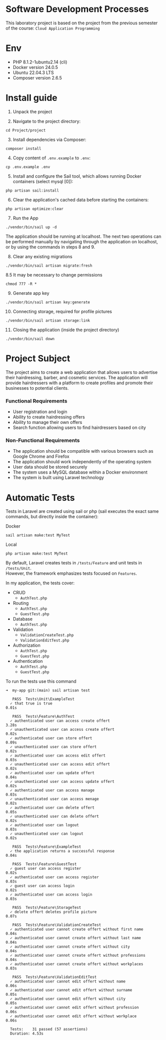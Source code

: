 # Software Development Processes

This laboratory project is based on the project from the previous semester of the course: `Cloud Application Programming`

# Env

- PHP 8.1.2-1ubuntu2.14 (cli)
- Docker version 24.0.5
- Ubuntu 22.04.3 LTS
- Composer version 2.6.5

# Install guide
1. Unpack the project

2. Navigate to the project directory:
```
cd Project/project
```

3. Install dependencies via Composer:
```
composer install
```

4. Copy content of `.env.example` to `.env`:
```
cp .env.example .env
```

5. Install and configure the Sail tool, which allows running Docker containers (select mysql [0]):
```
php artisan sail:install
```

6. Clear the application's cached data before starting the containers:
```
php artisan optimize:clear
```

7. Run the App
```
./vendor/bin/sail up -d
```
The application should be running at localhost.
The next two operations can be performed manually by navigating through the application on localhost,
or by using the commands in steps 8 and 9.

8. Clear any existing migrations
```
./vendor/bin/sail artisan migrate:fresh
```

8.5 It may be necessary to change permissions
```
chmod 777 -R *
```

9. Generate app key
```
./vendor/bin/sail artisan key:generate
```

10. Connecting storage, required for profile pictures
```
./vendor/bin/sail artisan storage:link
```

11. Closing the application (inside the project directory)
```
./vendor/bin/sail down
```

# Project Subject

The project aims to create a web application that allows users to advertise their hairdressing, barber, and cosmetic services. The application will provide hairdressers with a platform to create profiles and promote their businesses to potential clients.

### Functional Requirements
- User registration and login
- Ability to create hairdressing offers
- Ability to manage their own offers
- Search function allowing users to find hairdressers based on city

### Non-Functional Requirements
- The application should be compatible with various browsers such as Google Chrome and Firefox
- The application should work independently of the operating system
- User data should be stored securely
- The system uses a MySQL database within a Docker environment
- The system is built using Laravel technology


# Automatic Tests

Tests in Laravel are created using sail or php (sail executes the exact same commands, but directly inside the container):

Docker
```
sail artisan make:test MyTest
```

Local
```
php artisan make:test MyTest
```

By default, Laravel creates tests in `/tests/Feature` and unit tests in `/tests/Unit`.  
However, the framework emphasizes tests focused on `Features`.  

In my application, the tests cover:
- CRUD
  - `AuthTest.php`
- Routing
  - `AuthTest.php`
  - `GuestTest.php`
- Database
  - `AuthTest.php`
- Validation
  - `ValidationCreateTest.php`
  - `ValidationEditTest.php`
- Authorization
  - `AuthTest.php`
  - `GuestTest.php`
- Authentication
  - `AuthTest.php`
  - `GuestTest.php`


To run the tests use this command
```
➜  my-app git:(main) sail artisan test
```
```
   PASS  Tests\Unit\ExampleTest
  ✓ that true is true                                                    0.01s

   PASS  Tests\Feature\AuthTest
  ✓ authenticated user can access create offert                          3.28s
  ✓ unauthenticated user can access create offert                        0.02s
  ✓ authenticated user can store offert                                  0.09s
  ✓ unauthenticated user can store offert                                0.02s
  ✓ authenticated user can access edit offert                            0.03s
  ✓ unauthenticated user can access edit offert                          0.02s
  ✓ authenticated user can update offert                                 0.04s
  ✓ unauthenticated user can access update offert                        0.02s
  ✓ authenticated user can access manage                                 0.03s
  ✓ unauthenticated user can access menage                               0.02s
  ✓ authenticated user can delete offert                                 0.05s
  ✓ unauthenticated user can delete offert                               0.02s
  ✓ authenticated user can logout                                        0.03s
  ✓ unauthenticated user can logout                                      0.02s

   PASS  Tests\Feature\ExampleTest
  ✓ the application returns a successful response                        0.04s

   PASS  Tests\Feature\GuestTest
  ✓ guest user can access register                                       0.02s
  ✓ authenticated user can access register                               0.03s
  ✓ guest user can access login                                          0.02s
  ✓ authenticated user can access login                                  0.03s

   PASS  Tests\Feature\StorageTest
  ✓ delete offert deletes profile picture                                0.07s

   PASS  Tests\Feature\ValidationCreateTest
  ✓ authenticated user cannot create offert without first name           0.04s
  ✓ authenticated user cannot create offert without last name            0.04s
  ✓ authenticated user cannot create offert without city                 0.04s
  ✓ authenticated user cannot create offert without professions          0.04s
  ✓ authenticated user cannot create offert without workplaces           0.03s

   PASS  Tests\Feature\ValidationEditTest
  ✓ authenticated user cannot edit offert without name                   0.06s
  ✓ authenticated user cannot edit offert without surname                0.05s
  ✓ authenticated user cannot edit offert without city                   0.05s
  ✓ authenticated user cannot edit offert without profession             0.06s
  ✓ authenticated user cannot edit offert without workplace              0.06s

  Tests:    31 passed (57 assertions)
  Duration: 4.53s
```

